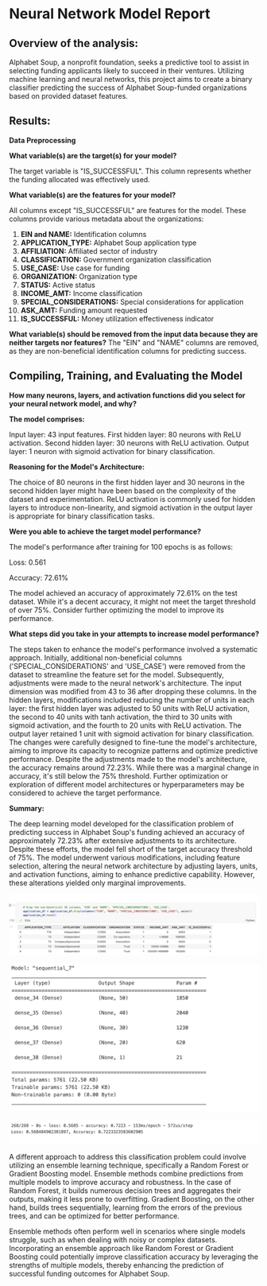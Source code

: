 # __Neural Network Model Report__

## __Overview of the analysis:__

Alphabet Soup, a nonprofit foundation, seeks a predictive tool to assist in selecting funding applicants likely to succeed in their ventures. Utilizing machine learning and neural networks, this project aims to create a binary classifier predicting the success of Alphabet Soup-funded organizations based on provided dataset features.

## __Results:__ 

__Data Preprocessing__

__What variable(s) are the target(s) for your model?__

The target variable is "IS_SUCCESSFUL". This column represents whether the funding allocated was effectively used.

__What variable(s) are the features for your model?__

All columns except "IS_SUCCESSFUL" are features for the model. These columns provide various metadata about the organizations:
1. __EIN and NAME:__  Identification columns
2. __APPLICATION_TYPE:__  Alphabet Soup application type
3. __AFFILIATION:__ Affiliated sector of industry
4. __CLASSIFICATION:__ Government organization classification
5. __USE_CASE:__ Use case for funding
6. __ORGANIZATION:__ Organization type
7. __STATUS:__ Active status
8. __INCOME_AMT:__ Income classification
9. __SPECIAL_CONSIDERATIONS:__ Special considerations for application
10. __ASK_AMT:__ Funding amount requested
11. __IS_SUCCESSFUL:__ Money utilization effectiveness indicator


__What variable(s) should be removed from the input data because they are neither targets nor features?__
The "EIN" and "NAME" columns are removed, as they are non-beneficial identification columns for predicting success.

## __Compiling, Training, and Evaluating the Model__

__How many neurons, layers, and activation functions did you select for your neural network model, and why?__

__The model comprises:__

Input layer: 43 input features.
First hidden layer: 80 neurons with ReLU activation.
Second hidden layer: 30 neurons with ReLU activation.
Output layer: 1 neuron with sigmoid activation for binary classification.

__Reasoning for the Model's Architecture:__

The choice of 80 neurons in the first hidden layer and 30 neurons in the second hidden layer might have been based on the complexity of the dataset and experimentation.
ReLU activation is commonly used for hidden layers to introduce non-linearity, and sigmoid activation in the output layer is appropriate for binary classification tasks.

__Were you able to achieve the target model performance?__


The model's performance after training for 100 epochs is as follows:

Loss: 0.561

Accuracy: 72.61%

The model achieved an accuracy of approximately 72.61% on the test dataset. While it's a decent accuracy, it might not meet the target threshold of over 75%. Consider further optimizing the model to improve its performance.

__What steps did you take in your attempts to increase model performance?__

The steps taken to enhance the model's performance involved a systematic approach. Initially, additional non-beneficial columns ('SPECIAL_CONSIDERATIONS' and 'USE_CASE') were removed from the dataset to streamline the feature set for the model. Subsequently, adjustments were made to the neural network's architecture. The input dimension was modified from 43 to 36 after dropping these columns. In the hidden layers, modifications included reducing the number of units in each layer: the first hidden layer was adjusted to 50 units with ReLU activation, the second to 40 units with tanh activation, the third to 30 units with sigmoid activation, and the fourth to 20 units with ReLU activation. The output layer retained 1 unit with sigmoid activation for binary classification. The changes were carefully designed to fine-tune the model's architecture, aiming to improve its capacity to recognize patterns and optimize predictive performance. Despite the adjustments made to the model's architecture, the accuracy remains around 72.23%. While there was a marginal change in accuracy, it's still below the 75% threshold. Further optimization or exploration of different model architectures or hyperparameters may be considered to achieve the target performance.



__Summary:__ 

The deep learning model developed for the classification problem of predicting success in Alphabet Soup's funding achieved an accuracy of approximately 72.23% after extensive adjustments to its architecture. Despite these efforts, the model fell short of the target accuracy threshold of 75%. The model underwent various modifications, including feature selection, altering the neural network architecture by adjusting layers, units, and activation functions, aiming to enhance predictive capability. However, these alterations yielded only marginal improvements.

![Removig Additional Columns](https://github.com/kaijaygregory/deep-learning-challenge/blob/main/Images/Removing%20Additional%20Columns.png)

![Adjusting Architecture](https://github.com/kaijaygregory/deep-learning-challenge/blob/main/Images/Adjusting%20Architecture.png)

![Updated Accuracy](https://github.com/kaijaygregory/deep-learning-challenge/blob/main/Images/Updated%20Accuracy.png)

A different approach to address this classification problem could involve utilizing an ensemble learning technique, specifically a Random Forest or Gradient Boosting model. Ensemble methods combine predictions from multiple models to improve accuracy and robustness. In the case of Random Forest, it builds numerous decision trees and aggregates their outputs, making it less prone to overfitting. Gradient Boosting, on the other hand, builds trees sequentially, learning from the errors of the previous trees, and can be optimized for better performance.

Ensemble methods often perform well in scenarios where single models struggle, such as when dealing with noisy or complex datasets. Incorporating an ensemble approach like Random Forest or Gradient Boosting could potentially improve classification accuracy by leveraging the strengths of multiple models, thereby enhancing the prediction of successful funding outcomes for Alphabet Soup.

